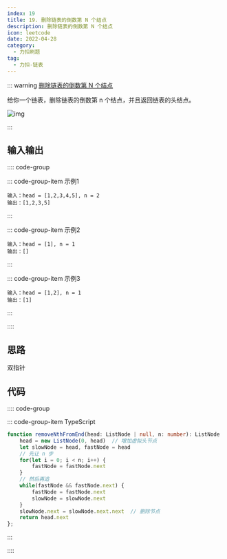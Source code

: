 ```yaml
---
index: 19
title: 19. 删除链表的倒数第 N 个结点
description: 删除链表的倒数第 N 个结点
icon: leetcode
date: 2022-04-28
category:
  - 力扣刷题
tag:
  - 力扣-链表
---
```


::: warning <a href="https://leetcode-cn.com/problems/remove-nth-node-from-end-of-list/" target="_blank">删除链表的倒数第 N 个结点</a> <Badge text="中等" type="warning"/>

给你一个链表，删除链表的倒数第 n 个结点，并且返回链表的头结点。

![img](https://zhuye-1308301598.file.myqcloud.com/markdown/remove_ex1.jpg)

:::

## 输入输出

:::: code-group

::: code-group-item 示例1


```
输入：head = [1,2,3,4,5], n = 2
输出：[1,2,3,5]
```

:::

::: code-group-item 示例2

```
输入：head = [1], n = 1
输出：[]
```

:::

::: code-group-item 示例3

```
输入：head = [1,2], n = 1
输出：[1]
```

:::

::::


## 思路

双指针

## 代码

:::: code-group

::: code-group-item TypeScript

```ts
function removeNthFromEnd(head: ListNode | null, n: number): ListNode | null {
    head = new ListNode(0, head)  // 增加虚拟头节点
    let slowNode = head, fastNode = head
    // 先让 n 步
    for(let i = 0; i < n; i++) {
        fastNode = fastNode.next
    }
    // 然后再追
    while(fastNode && fastNode.next) {
        fastNode = fastNode.next
        slowNode = slowNode.next
    }
    slowNode.next = slowNode.next.next  // 删除节点
    return head.next
};
```

:::

::::
